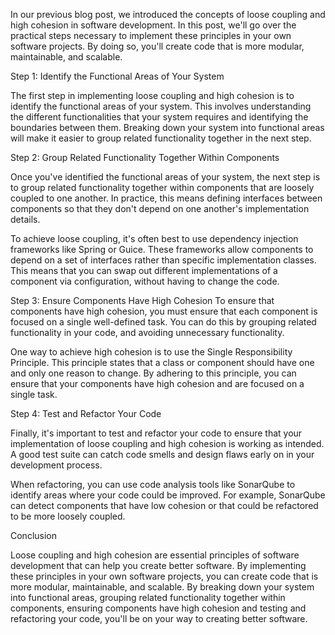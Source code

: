 In our previous blog post, we introduced the concepts of loose coupling and high cohesion in software development. In this post, we'll go over the practical steps necessary to implement these principles in your own software projects. By doing so, you'll create code that is more modular, maintainable, and scalable.

Step 1: Identify the Functional Areas of Your System

The first step in implementing loose coupling and high cohesion is to identify the functional areas of your system. This involves understanding the different functionalities that your system requires and identifying the boundaries between them. Breaking down your system into functional areas will make it easier to group related functionality together in the next step.

Step 2: Group Related Functionality Together Within Components

Once you've identified the functional areas of your system, the next step is to group related functionality together within components that are loosely coupled to one another. In practice, this means defining interfaces between components so that they don't depend on one another's implementation details.

To achieve loose coupling, it's often best to use dependency injection frameworks like Spring or Guice. These frameworks allow components to depend on a set of interfaces rather than specific implementation classes. This means that you can swap out different implementations of a component via configuration, without having to change the code.

Step 3: Ensure Components Have High Cohesion
To ensure that components have high cohesion, you must ensure that each component is focused on a single well-defined task. You can do this by grouping related functionality in your code, and avoiding unnecessary functionality.

One way to achieve high cohesion is to use the Single Responsibility Principle. This principle states that a class or component should have one and only one reason to change. By adhering to this principle, you can ensure that your components have high cohesion and are focused on a single task.

Step 4: Test and Refactor Your Code

Finally, it's important to test and refactor your code to ensure that your implementation of loose coupling and high cohesion is working as intended. A good test suite can catch code smells and design flaws early on in your development process.

When refactoring, you can use code analysis tools like SonarQube to identify areas where your code could be improved. For example, SonarQube can detect components that have low cohesion or that could be refactored to be more loosely coupled.

Conclusion

Loose coupling and high cohesion are essential principles of software development that can help you create better software. By implementing these principles in your own software projects, you can create code that is more modular, maintainable, and scalable. By breaking down your system into functional areas, grouping related functionality together within components, ensuring components have high cohesion and testing and refactoring your code, you'll be on your way to creating better software.
